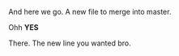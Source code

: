 And here we go. A new file to merge into master.

Ohh **YES**


There. The new line you wanted bro.
